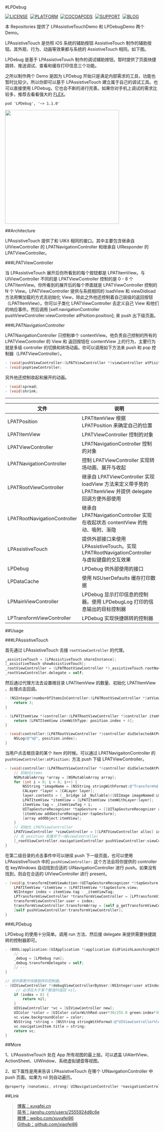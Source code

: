 #LPDebug

[![LICENSE](https://img.shields.io/badge/license-MIT-green.svg?style=flat)](https://raw.githubusercontent.com/xiaofei86/LPAssistiveTouch/master/LICENSE)&nbsp;
[![PLATFORM](https://img.shields.io/cocoapods/p/LPDebug.svg?style=flat)](https://cocoapods.org/?q=LPDEBUG)&nbsp;
[![COCOAPODS](https://img.shields.io/cocoapods/v/LPDebug.svg?style=flat)](https://cocoapods.org/?q=LPDEBUG)&nbsp;
[![SUPPORT](https://img.shields.io/badge/support-iOS%208%2B%20-blue.svg?style=flat)](https://en.wikipedia.org/wiki/IOS_8)&nbsp;
[![BLOG](https://img.shields.io/badge/blog-xuyafei.cn-orange.svg?style=flat)](http://xuyafei.cn)&nbsp;

本 Repositories 提供了 LPAssistiveTouchDemo 和 LPDebugDemo 两个 Demo。

LPAssistiveTouch 是仿照 iOS 系统的辅助按钮 AssistiveTouch 制作的辅助按钮。其外观、行为、动画等效果都与系统的 AssistiveTouch 相同。如下图。

LPDebug 是基于 LPAssistiveTouch 制作的调试辅助按钮。暂时提供了页面快捷跳转、推送调试、查看和缓存打印信息三个功能。

之所以制作两个 Demo 是因为 LPDebug 开始只是满足内部需求的工具，功能也暂时比较少。所以你即可以基于 LPAssistiveTouch 建立属于自己的调试工具。也可以直接使用 LPDebug，它也会不断的进行完善。如果你对手机上调试的需求比较多，推荐去看看强大的 [FLEX](https://github.com/Flipboard/FLEX)。

```
pod 'LPDebug', '~> 1.1.0'
```

<img src = "https://github.com/xiaofei86/LPDebug/raw/master/Images/1.gif" width = 373>

##Architecture

LPAssistiveTouch 提供了和 UIKit 相同的接口。其中主要包含继承自 UIViewController 的 LPATNavigationController 和继承自 UIResponder 的 LPATViewController。

###LPATViewController

当 LPAssistiveTouch 展开后你所看到的每个按钮都是 LPATItemView。与 UIViewController 不同的是 LPATViewController 控制的是 0 - 8 个 LPATItemView。你所看到的展开后的每个界面就是 LPATViewController 控制的 N 个 View。LPATViewController 提供与系统相同的 loadView 和 viewDidload 方法用懒加载的方式去初始化 View，除此之外他还控制着自己层级的返回按钮（LPATItemView）。你可以子类化 LPATViewController 去定义自己 View 和他们的响应事件。然后调用 [self.navigationController pushViewController:viewController atPisition:position]; 来 push 出下级页面。

###LPATNavigationController

LPATNavigationController 只控制单个 contentView。他负责自己控制的所有的 LPATViewController 的 View 和 返回按钮在 contentView 上的行为，主要行为就是多级 controller 的切换和转场动画。你可以调用如下方法来 push 和 pop 控制器（LPATViewController）。

```objective-c
- (void)pushViewController:(LPATViewController *)viewController atPisition:(LPATPosition *)position;
- (void)popViewController;
```

另外他还控制收起和展开的动画。

```objective-c
- (void)spread;
- (void)shrink;
```

---

|文件|说明|
|----|----|
|LPATPosition|LPATItemView 根据 LPATPosition 来确定自己的位置|
|LPATItemView|LPATViewController 控制的对象|
|LPATViewController|LPATNavigationController 控制的对象|
|LPATNavigationController|控制 LPATViewController 实现转场动画、展开与收起|
|LPATRootViewController|继承自 LPATViewController 实现 loadView 方法来定义带手势的 LPATItemView 并提供 delegate 回调方便外部使用|
|LPATRootNavigationController|继承自 LPATNavigationController 实现在收起状态 contentView 的拖动、吸附、渐隐|
|LPAssistiveTouch|提供外部接口来使用 LPAssistiveTouch。实现 LPATRootNavigationController 与虚拟键盘的交互效果|
|LPDebug|LPDebug 供外部使用的接口|
|LPDataCache|使用 NSUserDefaults 缓存打印数据|
|LPMainViewController|LPDebug 显示打印信息的控制器。使用 LPDebugLog 打印的信息输出的目标控制器|
|LPTransformViewController|LPDebug 实现快捷跳转的控制器|
	
##Usage

###LPAssistiveTouch
	
首先通过 LPAssistiveTouch 去接 ```rootViewController``` 的代理。

```objective-c
_assistiveTouch = [LPAssistiveTouch shareInstance];
[_assistiveTouch showAssistiveTouch];
_rootViewController = (LPATRootViewController *)_assistiveTouch.rootNavigationController.rootViewController;
_rootViewController.delegate = self;
```

然后通过代理方法去设置根目录 LPATItemView 的数量、初始化 LPATItemView 、处理点击回调。

```objective-c
- (NSInteger)numberOfItemsInController:(LPATRootViewController *)atViewController {
    return 3;
}

- (LPATItemView *)controller:(LPATRootViewController *)controller itemViewAtPosition:(LPATPosition *)position {
    return [LPATItemView itemWithType: position.index + 4];
}

- (void)controller:(LPATRootViewController *)controller didSelectedAtPosition:(LPATPosition *)position {
	NSLog(@"%@", position.index);
}
```

当用户点击根目录的某个 item 的时候。可以通过 LPATNavigaitonController 的 ```pushViewController:atPisition:``` 方法 push 下级 LPATViewController。

```objective-c
- (void)controller:(LPATRootViewController *)controller didSelectedAtPosition:(LPATPosition *)position {
	// 初始化items
	NSMutableArray *array = [NSMutableArray array];
	for (int i = 0; i < 8; i++) {
	    NSString *imageName = [NSString stringWithFormat:@"Transform%d.png", i + 1];
	    CALayer *layer = [CALayer layer];
	    layer.contents = (__bridge id _Nullable)([UIImage imageNamed:imageName].CGImage);
	    LPATItemView *itemView = [LPATItemView itemWithLayer:layer];
	    itemView.tag = _itemViewTag + i;
	    UITapGestureRecognizer *tapGesture = [[UITapGestureRecognizer alloc] initWithTarget:self action:@selector(p_transformItemViewAction:)];
	    [itemView addGestureRecognizer:tapGesture];
	    [array addObject:itemView];
	}
	// 初始化 LPATViewController
	LPATViewController *viewController = [[LPATViewController alloc] initWithItems:[array copy]];
	// 在 position 处展开下一级viewController
	[_rootViewController.navigationController pushViewController:viewController atPisition:position];
}
```
在第二级目录的点击事件中可以继续 push 下一级页面，也可以使用 LPAssistiveTouch 中的 ```pushViewController:``` 这个方法会将你提供的 controller 在 keyWindows 自动找到合适的 UINavigationController 进行 push。如果没有找到，则会在合适的 UIViewController 进行 present。

```objective-c
- (void)p_transformItemViewAction:(UITapGestureRecognizer *)tapGesture {
    LPATItemView *itemView = (LPATItemView *)tapGesture.view;
    NSInteger index = itemView.tag - _itemViewTag;
    LPTransformViewController *transformViewController = [LPTransformViewController new];
    transformViewController.user = index;
    transformViewController.transformArray = [self p_getTransformViewControllersFromDelegate];
    [self pushViewController:transformViewController];
}
```

###LPDebug

LPDebug 的使用十分简单。调用 run 方法、然后接 delegate 来提供需要快捷跳转的控制器即可。

```objective-c
- (BOOL)application:(UIApplication *)application didFinishLaunchingWithOptions:(NSDictionary *)launchOptions {
    // ···
    _debug = [LPDebug run];
    _debug.transformDelegate = self;
    // ···
}

// 提供需要作快捷跳转的控制器。
- (UIViewController *)debugViewControllerByUser:(NSInteger)user atIndex:(NSInteger)index {
	 // 必须在大于某个数值时返回 nil。
    if (index > 8) {
        return nil;
    }
    UIViewController *vc = [UIViewController new];
    UIColor *color = [UIColor colorWithRed:user*30/255.0 green:index*30/255.0 blue:index*30/255.0 alpha:1];
    vc.view.backgroundColor = color;
    NSString *string = [NSString stringWithFormat:@"UIViewController%ld-%ld", user, index];
    vc.navigationItem.title = string;
    return vc;
}
```

##More

1、LPAssistiveTouch 处在 App 所有视图的最上层。可以遮盖 UIAlertView、ActionSheet、UIWindow、系统虚拟键盘等视图。

2、如下属性是用来告诉 LPAssistiveTouch 在哪个 UINavigationController 中 push 页面。如果为 nil 则自动遍历。

```objective-c
@property (nonatomic, strong) UINavigationController *navigationController;
```

##Link

>[博客：xuyafei.cn](http://xuyafei.cn)  
[简书：jianshu.com/users/2555924d8c6e](http://www.jianshu.com/users/2555924d8c6e)  
[微博：weibo.com/xuyafei86](http://weibo.com/xuyafei86)  
[Github：github.com/xiaofei86](https://github.com/xiaofei86)  

